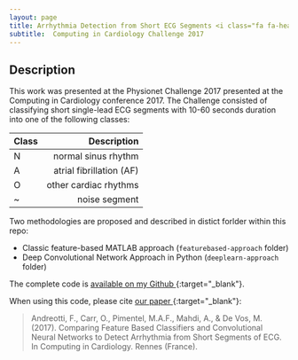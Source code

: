 ```yaml
---
layout: page
title: Arrhythmia Detection from Short ECG Segments <i class="fa fa-heartbeat" aria-hidden="true"></i>
subtitle:  Computing in Cardiology Challenge 2017
---
```


## Description

This work was presented at the Physionet Challenge 2017 presented at the Computing in Cardiology conference 2017. The Challenge consisted of classifying short single-lead ECG segments with 10-60 seconds duration into one of the following classes:

| Class  | Description |
| ----- | -------------------:|
| N | normal sinus rhythm |
| A | atrial fibrillation (AF) |
| O | other cardiac rhythms |
| ~ | noise segment |

Two methodologies are proposed and described in distict forlder within this repo:

* Classic feature-based MATLAB approach (`featurebased-approach` folder)
* Deep Convolutional Network Approach in Python (`deeplearn-approach` folder)

The complete code is [available on my Github <i class="fa fa-github" aria-hidden="true"></i>](https://github.com/fernandoandreotti/cinc-challenge2017){:target="_blank"}.

When using this code, please cite [our paper  <i class="fa fa-file-pdf-o" aria-hidden="true"></i>](http://prucka.com/2017CinC/pdf/360-239.pdf){:target="_blank"}: 

> Andreotti, F., Carr, O., Pimentel, M.A.F., Mahdi, A., & De Vos, M. (2017). Comparing Feature Based Classifiers and Convolutional Neural Networks to Detect Arrhythmia from Short Segments of ECG. In Computing in Cardiology. Rennes (France).


